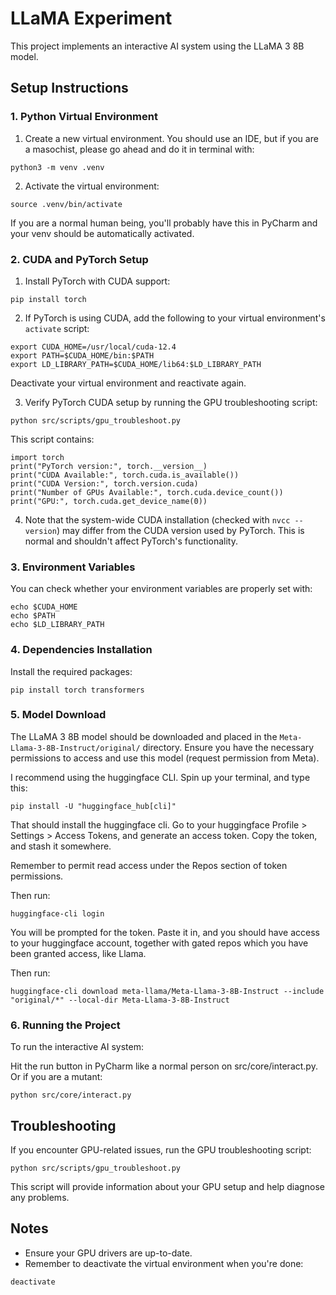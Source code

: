 # LLaMA Experiment

This project implements an interactive AI system using the LLaMA 3 8B model.

## Setup Instructions

### 1. Python Virtual Environment

1. Create a new virtual environment. You should use an IDE, but if you are a masochist, please go ahead and do it in terminal with:

`python3 -m venv .venv`

2. Activate the virtual environment:

`source .venv/bin/activate`

If you are a normal human being, you'll probably have this in PyCharm and your venv should be automatically activated.

### 2. CUDA and PyTorch Setup

1. Install PyTorch with CUDA support:

`pip install torch`

2. If PyTorch is using CUDA, add the following to your virtual environment's `activate` script:

```
export CUDA_HOME=/usr/local/cuda-12.4
export PATH=$CUDA_HOME/bin:$PATH
export LD_LIBRARY_PATH=$CUDA_HOME/lib64:$LD_LIBRARY_PATH
```

Deactivate your virtual environment and reactivate again. 

3. Verify PyTorch CUDA setup by running the GPU troubleshooting script:

`python src/scripts/gpu_troubleshoot.py`

This script contains:

```
import torch
print("PyTorch version:", torch.__version__)
print("CUDA Available:", torch.cuda.is_available())
print("CUDA Version:", torch.version.cuda)
print("Number of GPUs Available:", torch.cuda.device_count())
print("GPU:", torch.cuda.get_device_name(0))
```

4. Note that the system-wide CUDA installation (checked with `nvcc --version`) may differ from the CUDA version used by PyTorch. This is normal and shouldn't affect PyTorch's functionality.


### 3. Environment Variables

You can check whether your environment variables are properly set with:

```
echo $CUDA_HOME
echo $PATH
echo $LD_LIBRARY_PATH
```

### 4. Dependencies Installation

Install the required packages:

`pip install torch transformers`

### 5. Model Download

The LLaMA 3 8B model should be downloaded and placed in the `Meta-Llama-3-8B-Instruct/original/` directory. Ensure you have the necessary permissions to access and use this model (request permission from Meta).

I recommend using the huggingface CLI. Spin up your terminal, and type this:

`pip install -U "huggingface_hub[cli]"`

That should install the huggingface cli. Go to your huggingface Profile > Settings > Access Tokens, and generate an access token. Copy the token, and stash it somewhere.

Remember to permit read access under the Repos section of token permissions.

Then run:

`huggingface-cli login`

You will be prompted for the token. Paste it in, and you should have access to your huggingface account, together with gated repos which you have been granted access, like Llama.

Then run:

`huggingface-cli download meta-llama/Meta-Llama-3-8B-Instruct --include "original/*" --local-dir Meta-Llama-3-8B-Instruct`

### 6. Running the Project

To run the interactive AI system:

Hit the run button in PyCharm like a normal person on src/core/interact.py. Or if you are a mutant:

`python src/core/interact.py`


## Troubleshooting

If you encounter GPU-related issues, run the GPU troubleshooting script:

`python src/scripts/gpu_troubleshoot.py`

This script will provide information about your GPU setup and help diagnose any problems.

## Notes

- Ensure your GPU drivers are up-to-date.
- Remember to deactivate the virtual environment when you're done:

`deactivate`

